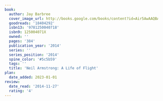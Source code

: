 ```yaml
---
book:
  author: Jay Barbree
  cover_image_url: http://books.google.com/books/content?id=Air5AwAAQBAJ&printsec=frontcover&img=1&zoom=1&edge=curl&source=gbs_api
  goodreads: '18404292'
  isbn13: '9781250040718'
  isbn9: 125004071X
  owned: ''
  pages: '384'
  publication_year: '2014'
  series: ''
  series_position: '2014'
  spine_color: '#5c5b59'
  tags: ''
  title: 'Neil Armstrong: A Life of Flight'
plan:
  date_added: 2023-01-01
review:
  date_read: '2014-11-27'
  rating: '4'
---
```

